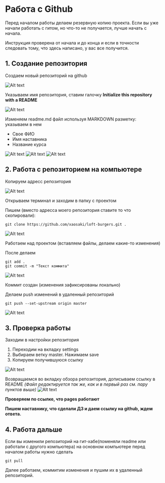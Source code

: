 # Работа с Github

Перед началом работы делаем резервную копию проекта. 
Если вы уже начали работать с гитом, но что-то не получается, лучше начать с начала.

Инструкция проверена от начала и до конца и если в точности следовать тому, что здесь написано, у вас все получится.

## 1. Создание репозитория

Создаем новый репозиторий на github

![Alt text](https://monosnap.com/file/xbGe5PxImnrxsr4sUvrrWcOD1VlPXw.png)

Указываем имя репозитория, ставим галочку **Initialize this repository with a README**

![Alt text](https://monosnap.com/file/FzJX4QoHicFrojlKtjfMSizPrmSU8i.png)

Изменяем readme.md файл используя MARKDOWN разметку: указываем в нем
* Свое ФИО
* Имя наставника
* Название курса

![Alt text](https://monosnap.com/file/SIIyCxOH6eEx2sYDmZXSa63Rb83jEP.png)
![Alt text](https://monosnap.com/file/tzsWdCI1ngyy5bhbXjkCgFuk5bmwnn.png)
![Alt text](https://monosnap.com/file/7I7LeBbaKJ2jT9C8rvjAaHXRgmXULb.png)

## 2. Работа с репозиторием на компьютере

Копируем адресс репозитория 

![Alt text](https://monosnap.com/file/T6Ge6WJagW6lrSQAO4ghCeqxx5ZsHC.png)

Открываем терминал и заходим в папку с проектом

Пишем (вместо адресса моего репозитория ставите то что скопировали):
```{r, engine='bash', count_lines}
git clone https://github.com/xaosaki/loft-burgers.git .
```
![Alt text](https://monosnap.com/file/vclZGXwj4PkOn0xHRrR20QSpovzz0Z.png)


Работаем над проектом (вставляем файлы, делаем какие-то изменения)

После делаем 

```{r, engine='bash', count_lines}
git add .
git commit -m "Текст коммита"
```

![Alt text](https://monosnap.com/file/ltBiHHnlIEfxFAL0FtEdd51NvWLhhq.png)

Коммит создан (изменения зафиксированы локально)

Делаем push изменений в удаленный репозиторий 

```{r, engine='bash', count_lines}
git push --set-upstream origin master
```

![Alt text](https://monosnap.com/file/9AMMK3qcLaLDM8qHeIvlNEQeQDhi9n.png)

## 3. Проверка работы

Заходим в настройки репозитория 
1. Переходим на вкладку settings
2. Выбираем ветку master. Нажимаем save
3. Копируем получившуюся ссылку

![Alt text](https://monosnap.com/file/W1KiTARqXUoyXfAq5TrRbeE2UpQSIF.png)

Возвращаемся во вкладку обзора репозитория, дописываем ссылку в README
*(Файл редактируется так же, как и в первый раз см. пару пунктов выше)*
![Alt text](https://monosnap.com/file/Q1boNimbnxCTwhDhQC05vg3RCjDNJk.png)

**Проверяем по ссылке, что pages работают**

**Пишем наставнику, что сделали ДЗ и даем ссылку на github, ждем ответа.**

## 4. Работа дальше

Если вы изменили репозиторий на гит-хабе(поменяли readme или работали с другого компьютера)
на основном компьютере перед началом работы нужно сделать 
```{r, engine='bash', count_lines}
git pull
```

Далее работаем, коммитим изменения и пушим их в удаленный репозиторий.

